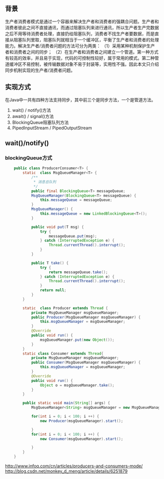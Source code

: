 ## 背景
生产者消费者模式是通过一个容器来解决生产者和消费者的强耦合问题。生产者和消费者彼此之间不直接通讯，而通过阻塞队列来进行通讯，所以生产者生产完数据之后不用等待消费者处理，直接扔给阻塞队列，消费者不找生产者要数据，而是直接从阻塞队列里取，阻塞队列就相当于一个缓冲区，平衡了生产者和消费者的处理能力。解决生产者/消费者问题的方法可分为两类：
（1）采用某种机制保护生产者和消费者之间的同步；
（2）在生产者和消费者之间建立一个管道。第一种方式有较高的效率，并且易于实现，代码的可控制性较好，属于常用的模式。第二种管道缓冲区不易控制，被传输数据对象不易于封装等，实用性不强。因此本文只介绍同步机制实现的生产者/消费者问题。

## 实现方式
在Java中一共有四种方法支持同步，其中前三个是同步方法，一个是管道方法。
1) wait() / notify()方法
2) await() / signal()方法
3) BlockingQueue阻塞队列方法
4) PipedInputStream / PipedOutputStream

## wait()/notify()

### blockingQueue方式

``` java
    public class ProducerConsumer<T> {
        static  class MsgQueueManager<T> {
            /**
             * 消息总队列
             */
            public final BlockingQueue<T> messageQueue;
            MsgQueueManager(BlockingQueue<T> messageQueue) {
                this.messageQueue = messageQueue;
            }
            MsgQueueManager() {
                this.messageQueue = new LinkedBlockingQueue<T>();
            }

            public void put(T msg) {
                try {
                    messageQueue.put(msg);
                } catch (InterruptedException e) {
                    Thread.currentThread().interrupt();
                }
            }

            public T take() {
                try {
                    return messageQueue.take();
                } catch (InterruptedException e) {
                    Thread.currentThread().interrupt();
                }
                return null;
            }
        }

        static  class Producer extends Thread {
            private MsgQueueManager msgQueueManager;
            public Producer(MsgQueueManager msgQueueManager) {
                this.msgQueueManager = msgQueueManager;
            }
            @Override
            public void run() {
                msgQueueManager.put(new Object());
            }
        }
        static class Consumer extends Thread{
            private MsgQueueManager msgQueueManager;
            public Consumer(MsgQueueManager msgQueueManager) {
                this.msgQueueManager = msgQueueManager;
            }
            @Override
            public void run() {
                Object o = msgQueueManager.take();
            }
        }

        public static void main(String[] args) {
            MsgQueueManager<String> msgQueueManager = new MsgQueueManager<String>();

            for(int i = 0; i < 100; i ++) {
                new Producer(msgQueueManager).start();

            }
            for(int i = 0; i < 100; i ++) {
                new Consumer(msgQueueManager).start();

            }
        }
    }
```


http://www.infoq.com/cn/articles/producers-and-consumers-mode/
http://blog.csdn.net/monkey_d_meng/article/details/6251879
